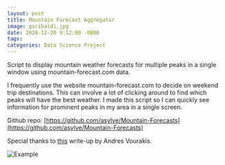 ```yaml
---
layout: post
title: Mountain Forecast Aggregator
image: garibaldi.jpg
date: 2020-12-20 9:12:00 -0800
tags:
categories: Data Science Project
---
```

Script to display mountain weather forecasts for multiple peaks in a single window using mountain-forecast.com data.

I frequently use the website mountain-forecast.com to decide on weekend trip destinations. This can involve a lot of clicking around to find which peaks will have the best weather. I made this script so I can quickly see information for prominent peaks in my area in a single screen.

Github repo: [https://github.com/asylve/Mountain-Forecasts](https://github.com/asylve/Mountain-Forecasts)

Special thanks to [this](https://towardsdatascience.com/web-scraping-mountain-weather-forecasts-using-python-and-a-raspberry-pi-f215fdf82c6b) write-up by Andres Vourakis.

![Example](Example.PNG)
